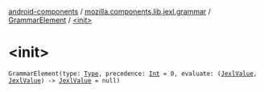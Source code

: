 [android-components](../../index.md) / [mozilla.components.lib.jexl.grammar](../index.md) / [GrammarElement](index.md) / [&lt;init&gt;](./-init-.md)

# &lt;init&gt;

`GrammarElement(type: `[`Type`](../../mozilla.components.lib.jexl.lexer/-token/-type/index.md)`, precedence: `[`Int`](https://kotlinlang.org/api/latest/jvm/stdlib/kotlin/-int/index.html)` = 0, evaluate: (`[`JexlValue`](../../mozilla.components.lib.jexl.value/-jexl-value/index.md)`, `[`JexlValue`](../../mozilla.components.lib.jexl.value/-jexl-value/index.md)`) -> `[`JexlValue`](../../mozilla.components.lib.jexl.value/-jexl-value/index.md)` = null)`
